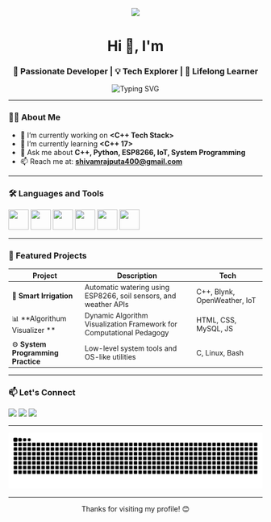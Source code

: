 <p align="center">
  <img src="https://capsule-render.vercel.app/api?type=waving&color=0:00c6ff,100:0072ff&height=200&section=header&text=Hi%20I'm%20Shivam%20Rajput&fontSize=40&fontColor=ffffff&animation=fadeIn&fontAlignY=35" />
</p>


<h1 align="center">Hi 👋, I'm <SHIVAM RAJPUT></h1>
<h3 align="center">🚀 Passionate Developer | 💡 Tech Explorer | 🌱 Lifelong Learner</h3>

<p align="center">
  <img src="https://readme-typing-svg.demolab.com?font=Fira+Code&pause=1000&center=true&vCenter=true&width=435&lines=Welcome+to+my+GitHub!;I'm+a+curious+programmer;Love+Open+Source+%F0%9F%9A%80;Building+cool+projects!" alt="Typing SVG" />
</p>

---

### 👨‍💻 About Me

- 🔭 I’m currently working on **<C++ Tech Stack>**
- 🌱 I’m currently learning **<C++ 17>**
- 💬 Ask me about **C++, Python, ESP8266, IoT, System Programming**
- 📫 Reach me at: **shivamrajputa400@gmail.com**

---

### 🛠️ Languages and Tools

<p align="left">
  <img src="https://cdn.jsdelivr.net/gh/devicons/devicon/icons/cplusplus/cplusplus-original.svg" width="40" height="40"/>
  <img src="https://cdn.jsdelivr.net/gh/devicons/devicon/icons/python/python-original.svg" width="40" height="40"/>
  <img src="https://cdn.jsdelivr.net/gh/devicons/devicon/icons/arduino/arduino-original.svg" width="40" height="40"/>
  <img src="https://cdn.jsdelivr.net/gh/devicons/devicon/icons/git/git-original.svg" width="40" height="40"/>
  <img src="https://cdn.jsdelivr.net/gh/devicons/devicon/icons/linux/linux-original.svg" width="40" height="40"/>
  <img src="https://cdn.jsdelivr.net/gh/devicons/devicon/icons/mysql/mysql-original.svg" width="40" height="40"/>
</p>

---



### 📂 Featured Projects

| Project | Description | Tech |
|--------|-------------|------|
| 🚜 **Smart Irrigation** | Automatic watering using ESP8266, soil sensors, and weather APIs | C++, Blynk, OpenWeather, IoT |
| 📊 **Algorithum Visualizer ** | Dynamic Algorithm Visualization Framework for Computational Pedagogy| HTML, CSS, MySQL, JS |
| ⚙️ **System Programming Practice** | Low-level system tools and OS-like utilities | C, Linux, Bash |

---

### 📫 Let's Connect

<p align="left">
  <a href="https://www.linkedin.com/in/shivam-rajput-23a695201" target="_blank"><img src="https://img.shields.io/badge/-LinkedIn-%230077B5?style=for-the-badge&logo=linkedin&logoColor=white"/></a>
  <a href="shivamrajputa400@gmail.com"><img src="https://img.shields.io/badge/-Email-%23333?style=for-the-badge&logo=gmail&logoColor=white"/></a>
  <a href="https://github.com/shivamrajputa400" target="_blank"><img src="https://img.shields.io/badge/-GitHub-181717?style=for-the-badge&logo=github&logoColor=white"/></a>
</p>

---
<p align="center">
  <img src="https://raw.githubusercontent.com/shivamrajputa400/shivamrajputa400/output/github-snake-dark.svg" alt="GitHub Snake"/>
</p>

---

<p align="center">Thanks for visiting my profile! 😊</p> 

